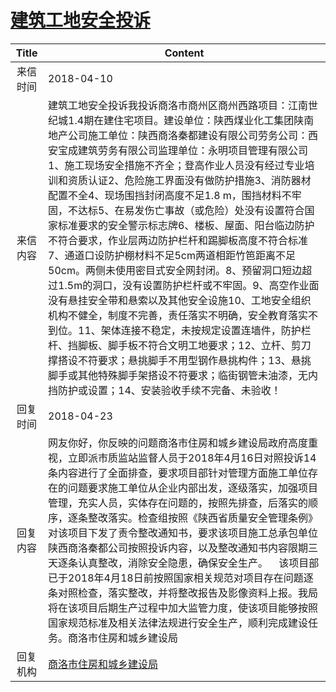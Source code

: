 # <a href="http://www.shangluo.gov.cn/zmhd/ldxxxx.jsp?urltype=leadermail.LeaderMailContentUrl&wbtreeid=1112&leadermailid=4642">建筑工地安全投诉</a>
| Title |                                                                                                                                                                                                                                                                           Content                                                                                                                                                                                                                                                                           |
|:-----:|-------------------------------------------------------------------------------------------------------------------------------------------------------------------------------------------------------------------------------------------------------------------------------------------------------------------------------------------------------------------------------------------------------------------------------------------------------------------------------------------------------------------------------------------------------------|
| 来信时间  | 2018-04-10                                                                                                                                                                                                                                                                                                                                                                                                                                                                                                                                                  |
| 来信内容  | 建筑工地安全投诉我投诉商洛市商州区商州西路项目：江南世纪城1.4期在建住宅项目。建设单位：陕西煤业化工集团陕南地产公司施工单位：陕西商洛秦都建设有限公司劳务公司：西安宝成建筑劳务有限公司监理单位：永明项目管理有限公司1、施工现场安全措施不齐全；登高作业人员没有经过专业培训和资质认证2、危险施工界面没有做防护措施3、消防器材配置不全4、现场围挡封闭高度不足1.8 m，围挡材料不牢固，不达标5、在易发伤亡事故（或危险）处没有设置符合国家标准要求的安全警示标志牌6、楼板、屋面、阳台临边防护不符合要求，作业层两边防护栏杆和踢脚板高度不符合标准7、通道口设防护棚材料不足5cm两道相距竹笆距离不足50cm。两侧未使用密目式安全网封闭。8、预留洞口短边超过1.5m的洞口，没有设置防护栏杆或不牢固。9、高空作业面没有悬挂安全带和悬索以及其他安全设施10、工地安全组织机构不健全，制度不完善，责任落实不明确，安全教育落实不到位。11、架体连接不稳定，未按规定设置连墙件，防护栏杆、挡脚板、脚手板不符合文明工地要求；12、立杆、剪刀撑搭设不符要求；悬挑脚手不用型钢作悬挑构件；13、悬挑脚手或其他特殊脚手架搭设不符要求；临街钢管未油漆，无内挡防护或设置；14、安装验收手续不完备、未验收！ |
| 回复时间  | 2018-04-23                                                                                                                                                                                                                                                                                                                                                                                                                                                                                                                                                  |
| 回复内容  | 网友你好，你反映的问题商洛市住房和城乡建设局政府高度重视，立即派市质监站监督人员于2018年4月16日对照投诉14条内容进行了全面排查，要求项目部针对管理方面施工单位存在的问题要求施工单位从企业内部出发，逐级落实，加强项目管理，充实人员，实体存在问题的，按照先排查，后落实的顺序，逐条整改落实。检查组按照《陕西省质量安全管理条例》对该项目下发了责令整改通知书，要求该项目施工总承包单位陕西商洛秦都公司按照投诉内容，以及整改通知书内容限期三天逐条认真整改，消除安全隐患，确保安全生产。    该项目部已于2018年4月18日前按照国家相关规范对项目存在问题逐条对照检查，落实整改，并将整改报告及影像资料上报。我局将在该项目后期生产过程中加大监管力度，使该项目能够按照国家规范标准及相关法律法规进行安全生产，顺利完成建设任务。商洛市住房和城乡建设局                                                                                                                                                                        |
| 回复机构  | <a href="../../category/agencies/商洛市住房和城乡建设局.md">商洛市住房和城乡建设局</a>                                                                                                                                                                                                                                                                                                                                                                                                                                                                                            |
